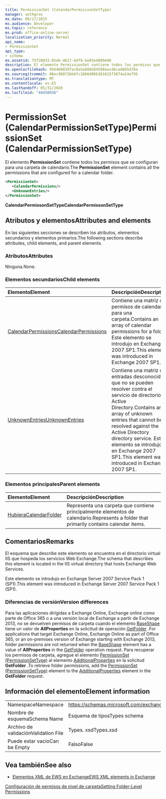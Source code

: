 ```yaml
---
title: PermissionSet (CalendarPermissionSetType)
manager: sethgros
ms.date: 09/17/2015
ms.audience: Developer
ms.topic: reference
ms.prod: office-online-server
localization_priority: Normal
api_name:
- PermissionSet
api_type:
- schema
ms.assetid: 75f20033-85eb-4627-b4f8-be85e4889e96
description: El elemento PermissionSet contiene todos los permisos que se configuran para una carpeta de calendario.
ms.openlocfilehash: 9564608397ac8a5ab0ddd4508eacd8cad665d76e
ms.sourcegitcommit: 88ec988f2bb67c1866d06b361615f3674a24e795
ms.translationtype: MT
ms.contentlocale: es-ES
ms.lasthandoff: 05/31/2020
ms.locfileid: "44458036"
---
```

# <a name="permissionset-calendarpermissionsettype"></a><span data-ttu-id="55df4-103">PermissionSet (CalendarPermissionSetType)</span><span class="sxs-lookup"><span data-stu-id="55df4-103">PermissionSet (CalendarPermissionSetType)</span></span>

<span data-ttu-id="55df4-104">El elemento **PermissionSet** contiene todos los permisos que se configuran para una carpeta de calendario.</span><span class="sxs-lookup"><span data-stu-id="55df4-104">The **PermissionSet** element contains all the permissions that are configured for a calendar folder.</span></span> 
  
```XML
<PermissionSet>
   <CalendarPermissions/>
   <UnknownEntries/>
</PermissionSet>
```

 <span data-ttu-id="55df4-105">**CalendarPermissonSetType**</span><span class="sxs-lookup"><span data-stu-id="55df4-105">**CalendarPermissonSetType**</span></span>
## <a name="attributes-and-elements"></a><span data-ttu-id="55df4-106">Atributos y elementos</span><span class="sxs-lookup"><span data-stu-id="55df4-106">Attributes and elements</span></span>

<span data-ttu-id="55df4-107">En las siguientes secciones se describen los atributos, elementos secundarios y elementos primarios.</span><span class="sxs-lookup"><span data-stu-id="55df4-107">The following sections describe attributes, child elements, and parent elements.</span></span>
  
### <a name="attributes"></a><span data-ttu-id="55df4-108">Atributos</span><span class="sxs-lookup"><span data-stu-id="55df4-108">Attributes</span></span>

<span data-ttu-id="55df4-109">Ninguna.</span><span class="sxs-lookup"><span data-stu-id="55df4-109">None.</span></span>
  
### <a name="child-elements"></a><span data-ttu-id="55df4-110">Elementos secundarios</span><span class="sxs-lookup"><span data-stu-id="55df4-110">Child elements</span></span>

|<span data-ttu-id="55df4-111">**Elemento**</span><span class="sxs-lookup"><span data-stu-id="55df4-111">**Element**</span></span>|<span data-ttu-id="55df4-112">**Descripción**</span><span class="sxs-lookup"><span data-stu-id="55df4-112">**Description**</span></span>|
|:-----|:-----|
|[<span data-ttu-id="55df4-113">CalendarPermissions</span><span class="sxs-lookup"><span data-stu-id="55df4-113">CalendarPermissions</span></span>](calendarpermissions.md) <br/> |<span data-ttu-id="55df4-114">Contiene una matriz de permisos de calendario para una carpeta.</span><span class="sxs-lookup"><span data-stu-id="55df4-114">Contains an array of calendar permissions for a folder.</span></span> <span data-ttu-id="55df4-115">Este elemento se introdujo en Exchange 2007 SP1.</span><span class="sxs-lookup"><span data-stu-id="55df4-115">This element was introduced in Exchange 2007 SP1.</span></span>  <br/> |
|[<span data-ttu-id="55df4-116">UnknownEntries</span><span class="sxs-lookup"><span data-stu-id="55df4-116">UnknownEntries</span></span>](unknownentries.md) <br/> |<span data-ttu-id="55df4-117">Contiene una matriz de entradas desconocidas que no se pueden resolver contra el servicio de directorio de Active Directory.</span><span class="sxs-lookup"><span data-stu-id="55df4-117">Contains an array of unknown entries that cannot be resolved against the Active Directory directory service.</span></span> <span data-ttu-id="55df4-118">Este elemento se introdujo en Exchange 2007 SP1.</span><span class="sxs-lookup"><span data-stu-id="55df4-118">This element was introduced in Exchange 2007 SP1.</span></span>  <br/> |
   
### <a name="parent-elements"></a><span data-ttu-id="55df4-119">Elementos principales</span><span class="sxs-lookup"><span data-stu-id="55df4-119">Parent elements</span></span>

|<span data-ttu-id="55df4-120">**Elemento**</span><span class="sxs-lookup"><span data-stu-id="55df4-120">**Element**</span></span>|<span data-ttu-id="55df4-121">**Descripción**</span><span class="sxs-lookup"><span data-stu-id="55df4-121">**Description**</span></span>|
|:-----|:-----|
|[<span data-ttu-id="55df4-122">Hubiera</span><span class="sxs-lookup"><span data-stu-id="55df4-122">CalendarFolder</span></span>](calendarfolder.md) <br/> |<span data-ttu-id="55df4-123">Representa una carpeta que contiene principalmente elementos de calendario.</span><span class="sxs-lookup"><span data-stu-id="55df4-123">Represents a folder that primarily contains calendar items.</span></span>  <br/> |
   
## <a name="remarks"></a><span data-ttu-id="55df4-124">Comentarios</span><span class="sxs-lookup"><span data-stu-id="55df4-124">Remarks</span></span>

<span data-ttu-id="55df4-125">El esquema que describe este elemento se encuentra en el directorio virtual IIS que hospeda los servicios Web Exchange.</span><span class="sxs-lookup"><span data-stu-id="55df4-125">The schema that describes this element is located in the IIS virtual directory that hosts Exchange Web Services.</span></span>
  
<span data-ttu-id="55df4-126">Este elemento se introdujo en Exchange Server 2007 Service Pack 1 (SP1).</span><span class="sxs-lookup"><span data-stu-id="55df4-126">This element was introduced in Exchange Server 2007 Service Pack 1 (SP1).</span></span>
  
### <a name="version-differences"></a><span data-ttu-id="55df4-127">Diferencias de versión</span><span class="sxs-lookup"><span data-stu-id="55df4-127">Version differences</span></span>

<span data-ttu-id="55df4-128">Para las aplicaciones dirigidas a Exchange Online, Exchange online como parte de Office 365 o a una versión local de Exchange a partir de Exchange 2013, no se devuelven permisos de carpeta cuando el elemento [BaseShape](baseshape.md) tiene un valor de **AllProperties** en la solicitud de operación [GetFolder](getfolder-operation.md) .</span><span class="sxs-lookup"><span data-stu-id="55df4-128">For applications that target Exchange Online, Exchange Online as part of Office 365, or an on-premises version of Exchange starting with Exchange 2013, folder permissions are not returned when the [BaseShape](baseshape.md) element has a value of **AllProperties** in the [GetFolder](getfolder-operation.md) operation request.</span></span> <span data-ttu-id="55df4-129">Para recuperar los permisos de carpeta, agregue el elemento [PermissionSet (PermissionSetType)](permissionset-permissionsettype.md) al elemento [AdditionalProperties](additionalproperties.md) en la solicitud **GetFolder** .</span><span class="sxs-lookup"><span data-stu-id="55df4-129">To retrieve folder permissions, add the [PermissionSet (PermissionSetType)](permissionset-permissionsettype.md) element to the [AdditionalProperties](additionalproperties.md) element in the **GetFolder** request.</span></span> 
  
## <a name="element-information"></a><span data-ttu-id="55df4-130">Información del elemento</span><span class="sxs-lookup"><span data-stu-id="55df4-130">Element information</span></span>

|||
|:-----|:-----|
|<span data-ttu-id="55df4-131">Namespace</span><span class="sxs-lookup"><span data-stu-id="55df4-131">Namespace</span></span>  <br/> |https://schemas.microsoft.com/exchange/services/2006/types  <br/> |
|<span data-ttu-id="55df4-132">Nombre de esquema</span><span class="sxs-lookup"><span data-stu-id="55df4-132">Schema Name</span></span>  <br/> |<span data-ttu-id="55df4-133">Esquema de tipos</span><span class="sxs-lookup"><span data-stu-id="55df4-133">Types schema</span></span>  <br/> |
|<span data-ttu-id="55df4-134">Archivo de validación</span><span class="sxs-lookup"><span data-stu-id="55df4-134">Validation File</span></span>  <br/> |<span data-ttu-id="55df4-135">Types. xsd</span><span class="sxs-lookup"><span data-stu-id="55df4-135">Types.xsd</span></span>  <br/> |
|<span data-ttu-id="55df4-136">Puede estar vacío</span><span class="sxs-lookup"><span data-stu-id="55df4-136">Can be Empty</span></span>  <br/> |<span data-ttu-id="55df4-137">Falso</span><span class="sxs-lookup"><span data-stu-id="55df4-137">False</span></span>  <br/> |
   
## <a name="see-also"></a><span data-ttu-id="55df4-138">Vea también</span><span class="sxs-lookup"><span data-stu-id="55df4-138">See also</span></span>



- [<span data-ttu-id="55df4-139">Elementos XML de EWS en Exchange</span><span class="sxs-lookup"><span data-stu-id="55df4-139">EWS XML elements in Exchange</span></span>](ews-xml-elements-in-exchange.md)


[<span data-ttu-id="55df4-140">Configuración de permisos de nivel de carpeta</span><span class="sxs-lookup"><span data-stu-id="55df4-140">Setting Folder-Level Permissions</span></span>](https://msdn.microsoft.com/library/c7530e86-5112-401c-b10a-9c054ae59f07%28Office.15%29.aspx)

